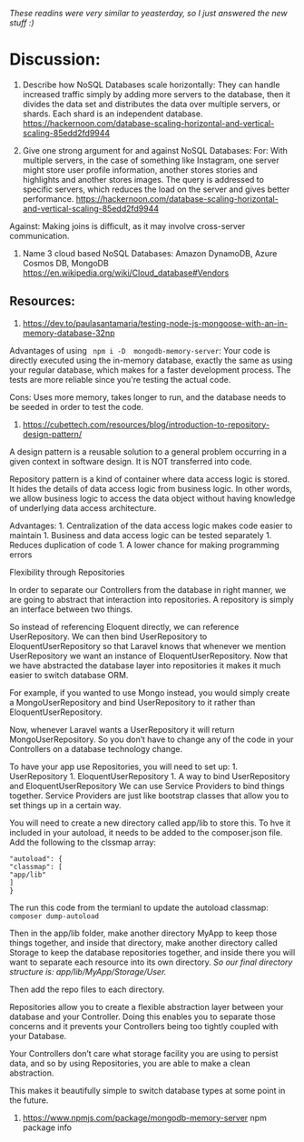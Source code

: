 *These readins were very similar to yeasterday, so I just answered the new stuff :)*

# Discussion:
1. Describe how NoSQL Databases scale horizontally:
They can handle increased traffic simply by adding more servers to the database, then it divides the data set and distributes the data over multiple servers, or shards.  Each shard is an independent database.
https://hackernoon.com/database-scaling-horizontal-and-vertical-scaling-85edd2fd9944

1. Give one strong argument for and against NoSQL Databases:
For:  With multiple servers, in the case of something like Instagram,  one server might store user profile information, another stores stories and highlights and another stores images.  The query is addressed to specific servers, which reduces the load on the server and gives better performance.
https://hackernoon.com/database-scaling-horizontal-and-vertical-scaling-85edd2fd9944

Against:  Making joins is difficult, as it may involve cross-server communication.

1. Name 3 cloud based NoSQL Databases:
Amazon DynamoDB, Azure Cosmos DB, MongoDB
https://en.wikipedia.org/wiki/Cloud_database#Vendors

## Resources:

1. https://dev.to/paulasantamaria/testing-node-js-mongoose-with-an-in-memory-database-32np

Advantages of using ``` npm i -D  mongodb-memory-server```: 
Your code is directly executed using the in-memory database, exactly the same as using your regular database, which makes for a faster development process.  The tests are more reliable since you're testing the actual code.  

Cons:  Uses more memory, takes longer to run, and the database needs to be seeded in order to test the code.


1. https://cubettech.com/resources/blog/introduction-to-repository-design-pattern/

A design pattern is a reusable solution to a general problem occurring in a given context in software design.  It is NOT transferred into code.

 Repository pattern is a kind of container where data access logic is stored. It hides the details of data access logic from business logic. In other words, we allow business logic to access the data object without having knowledge of underlying data access architecture.

Advantages:
    1. Centralization of the data access logic makes code easier to maintain
    1. Business and data access logic can be tested separately
    1. Reduces duplication of code
    1. A lower chance for making programming errors

Flexibility through Repositories

In order to separate our Controllers from the database in right manner, we are going to abstract that interaction into repositories. A repository is simply an interface between two things.

So instead of referencing Eloquent directly, we can reference UserRepository. We can then bind UserRepository to EloquentUserRepository so that Laravel knows that whenever we mention UserRepository we want an instance of EloquentUserRepository. Now that we have abstracted the database layer into repositories it makes it much easier to switch database ORM.

For example, if you wanted to use Mongo instead, you would simply create a MongoUserRepository and bind UserRepository to it rather than EloquentUserRepository.

Now, whenever Laravel wants a UserRepository it will return MongoUserRepository.
So you don’t have to change any of the code in your Controllers on a database technology change.

To have your app use Repositories, you will need to set up:
    1. UserRepository
    1. EloquentUserRepository
    1. A way to bind UserRepository and EloquentUserRepository
We can use Service Providers to bind things together. Service Providers are just like bootstrap classes that allow you to set things up in a certain way.

You will need to create a new directory called app/lib to store this.  To hve it included in your autoload, it needs to be added to the composer.json file.  Add the following to the clssmap array:
```
"autoload": {
"classmap": [
"app/lib"
]
}
```
The run this code from the termianl to update the autoload classmap:
```composer dump-autoload```

Then in the app/lib folder, make another directory MyApp to keep those things together, and inside that directory, make another directory called Storage to keep the database repositories together, and inside there you will want to separate each resource into its own directory.
*So our final directory structure is: app/lib/MyApp/Storage/User.*

Then add the repo files to each directory.

Repositories allow you to create a flexible abstraction layer between your database and your Controller. Doing this enables you to separate those concerns and it prevents your Controllers being too tightly coupled with your Database.

Your Controllers don’t care what storage facility you are using to persist data, and so by using Repositories, you are able to make a clean abstraction.

This makes it beautifully simple to switch database types at some point in the future.


1. https://www.npmjs.com/package/mongodb-memory-server
npm package info

